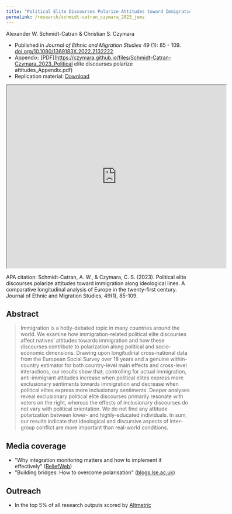 ```yaml
---
title: "Political Elite Discourses Polarize Attitudes toward Immigration Along Ideological Lines. A comparative longitudinal analysis of Europe in the 21st century"
permalink: /research/schmidt-catran_czymara_2023_jems
---
```

Alexander W. Schmidt-Catran & Christian S. Czymara

- Published in *Journal of Ethnic and Migration Studies* 49 (1): 85 - 109. [doi.org/10.1080/1369183X.2022.2132222](https://doi.org/10.1080/1369183X.2022.2132222).
- Appendix: [PDF](https://czymara.github.io/files/Schmidt-Catran-Czymara_2023_Political elite discourses polarize attitudes_Appendix.pdf)
- Replication material: [Download](http://www.schmidt-catran.de/Polarization/SchmidtCatranAndCzymara_JEMS_DiscourseAndPolarization_ReplicationPackage.zip)

<iframe src="https://czymara.github.io/files/Schmidt-Catran-Czymara_2023_Political elite discourses polarize attitudes.pdf" width="600" height="500"></iframe>

APA citation: Schmidt-Catran, A. W., & Czymara, C. S. (2023). Political elite discourses polarize attitudes toward immigration along ideological lines. A comparative longitudinal analysis of Europe in the twenty-first century. Journal of Ethnic and Migration Studies, 49(1), 85-109.

Abstract
------
> Immigration is a hotly-debated topic in many countries around the world. We examine how immigration-related political elite discourses affect natives’ attitudes towards immigration and how these discourses contribute to polarization along political and socio-economic dimensions. Drawing upon longitudinal cross-national data from the European Social Survey over 18 years and a genuine within-country estimator for both country-level main effects and cross-level interactions, our results show that, controlling for actual immigration, anti-immigrant attitudes increase when political elites express more exclusionary sentiments towards immigration and decrease when political elites express more inclusionary sentiments. Deeper analyses reveal exclusionary political elite discourses primarily resonate with voters on the right, whereas the effects of inclusionary discourses do not vary with political orientation. We do not find any attitude polarization between lower- and highly-educated individuals. In sum, our results indicate that ideological and discursive aspects of inter-group conflict are more important than real-world conditions.

Media coverage
------
- "Why integration monitoring matters and how to implement it effectively" ([ReliefWeb](https://reliefweb.int/report/world/why-integration-monitoring-matters-and-how-implement-it-effectively))
- "Building bridges: How to overcome polarisation" ([blogs.lse.ac.uk](https://blogs.lse.ac.uk/psychologylse/2023/06/08/building-bridges-how-to-overcome-polarisation/))

Outreach
------
- In the top 5% of all research outputs scored by [Altmetric](https://routledge.altmetric.com/details/137663901)


